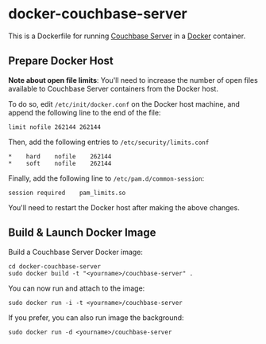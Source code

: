 # docker-couchbase-server

This is a Dockerfile for running [Couchbase Server](http://couchbase.com/)
in a [Docker](http://www.docker.io) container.

## Prepare Docker Host

**Note about open file limits**: You'll need to increase the number of open
files available to Couchbase Server containers from the Docker host.

To do so, edit `/etc/init/docker.conf` on the Docker host machine, and append
the following line to the end of the file:

```
limit nofile 262144 262144
```

Then, add the following entries to `/etc/security/limits.conf`

```
*    hard    nofile    262144
*    soft    nofile    262144
```

Finally, add the following line to `/etc/pam.d/common-session`:

```
session	required	pam_limits.so
```

You'll need to restart the Docker host after making the above changes.

## Build & Launch Docker Image

Build a Couchbase Server Docker image:

```
cd docker-couchbase-server
sudo docker build -t "<yourname>/couchbase-server" .
```
  
You can now run and attach to the image:

```
sudo docker run -i -t <yourname>/couchbase-server
``` 

If you prefer, you can also run image the background:

```
sudo docker run -d <yourname>/couchbase-server
```
